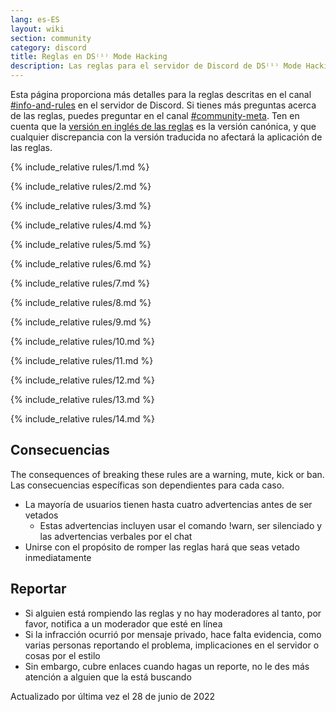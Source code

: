 ```yaml
---
lang: es-ES
layout: wiki
section: community
category: discord
title: Reglas en DS⁽ⁱ⁾ Mode Hacking
description: Las reglas para el servidor de Discord de DS⁽ⁱ⁾ Mode Hacking
---
```


Esta página proporciona más detalles para la reglas descritas en el canal [#info-and-rules](https://discord.com/channels/283769550611152897/626620520330428436) en el servidor de Discord. Si tienes más preguntas acerca de las reglas, puedes preguntar en el canal [#community-meta](https://discord.com/channels/283769550611152897/715651368391671919). Ten en cuenta que la [versión en inglés de las reglas](/community/discord-rules) es la versión canónica, y que cualquier discrepancia con la versión traducida no afectará la aplicación de las reglas.

{% include_relative rules/1.md %}

{% include_relative rules/2.md %}

{% include_relative rules/3.md %}

{% include_relative rules/4.md %}

{% include_relative rules/5.md %}

{% include_relative rules/6.md %}

{% include_relative rules/7.md %}

{% include_relative rules/8.md %}

{% include_relative rules/9.md %}

{% include_relative rules/10.md %}

{% include_relative rules/11.md %}

{% include_relative rules/12.md %}

{% include_relative rules/13.md %}

{% include_relative rules/14.md %}

## Consecuencias

The consequences of breaking these rules are a warning, mute, kick or ban. Las consecuencias específicas son dependientes para cada caso.
- La mayoría de usuarios tienen hasta cuatro advertencias antes de ser vetados
    - Estas advertencias incluyen usar el comando !warn, ser silenciado y las advertencias verbales por el chat
- Unirse con el propósito de romper las reglas hará que seas vetado inmediatamente

## Reportar

- Si alguien está rompiendo las reglas y no hay moderadores al tanto, por favor, notifica a un moderador que esté en línea
- Si la infracción ocurrió por mensaje privado, hace falta evidencia, como varias personas reportando el problema, implicaciones en el servidor o cosas por el estilo
- Sin embargo, cubre enlaces cuando hagas un reporte, no le des más atención a alguien que la está buscando


Actualizado por última vez el 28 de junio de 2022
